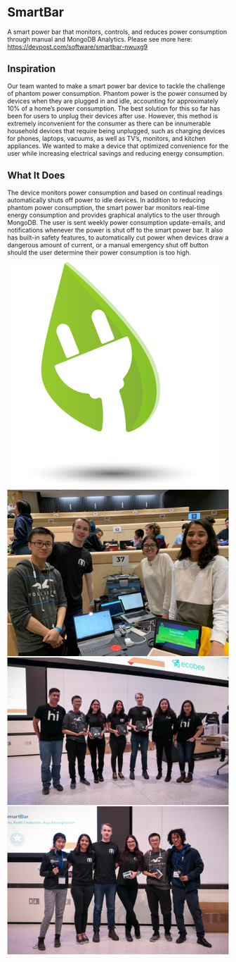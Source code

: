 # SmartBar
A smart power bar that monitors, controls, and reduces power consumption through manual and MongoDB Analytics.  Please see more here: https://devpost.com/software/smartbar-nwuxg9

## Inspiration
Our team wanted to make a smart power bar device to tackle the challenge of phantom power consumption. 
Phantom power is the power consumed by devices when they are plugged in and idle, accounting for approximately 10% of a home’s power consumption. 
The best solution for this so far has been for users to unplug their devices after use. 
However, this method is extremely inconvenient for the consumer as there can be innumerable household devices that require being unplugged, such as charging devices for phones, laptops, vacuums, as well as TV’s, monitors, and kitchen appliances. 
We wanted to make a device that optimized convenience for the user while increasing electrical savings and reducing energy consumption.

## What It Does 
The device monitors power consumption and based on continual readings automatically shuts off power to idle devices. In addition to reducing phantom power consumption, the smart power bar monitors real-time energy consumption and provides graphical analytics to the user through MongoDB. The user is sent weekly power consumption update-emails, and notifications whenever the power is shut off to the smart power bar. It also has built-in safety features, to automatically cut power when devices draw a dangerous amount of current, or a manual emergency shut off button should the user determine their power consumption is too high.

![Picture2](https://github.com/MisterEddie/SmartBar/blob/master/pictures/rsz_1rsz_86624123_205988033880990_6620783445033353216_n.png)
![Picture1](https://github.com/MisterEddie/SmartBar/blob/master/pictures/received_659676838105594.jpeg)
![Picture1\3](https://github.com/MisterEddie/SmartBar/blob/master/pictures/EOS100(Batch2)%20(51%20of%20116).jpg)
![Picture1\4](https://github.com/MisterEddie/SmartBar/blob/master/pictures/EOS100(Batch2)%20(82%20of%20116).jpg)


